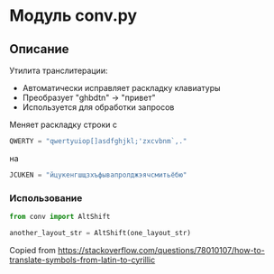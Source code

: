 # Модуль conv.py

## Описание
Утилита транслитерации:
- Автоматически исправляет раскладку клавиатуры
- Преобразует "ghbdtn" → "привет"
- Используется для обработки запросов

Меняет раскладку строки с
```python
QWERTY = "qwertyuiop[]asdfghjkl;'zxcvbnm`,."
```
на 
```python
JCUKEN = "йцукенгшщзхъфывапролджэячсмитьёбю"
```

### Использование
```python
from conv import AltShift
```

```python
another_layout_str = AltShift(one_layout_str)
```

Copied from https://stackoverflow.com/questions/78010107/how-to-translate-symbols-from-latin-to-cyrillic
